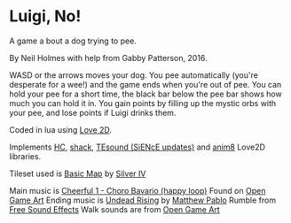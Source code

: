 # Luigi, No!

A game a bout a dog trying to pee.

By Neil Holmes with help from Gabby Patterson, 2016.

WASD or the arrows moves your dog. You pee automatically (you're desperate for a wee!) and the game ends when you're out of pee.
You can hold your pee for a short time, the black bar below the pee bar shows how much you can hold it in.
You gain points by filling up the mystic orbs with your pee, and lose points if Luigi drinks them.

Coded in lua using [Love 2D](https://love2d.org/).

Implements [HC](https://github.com/vrld/HC), [shack](https://github.com/Ulydev/shack), [TEsound (SiENcE updates)](https://github.com/SiENcE/love2d_gametemplate/blob/master/lib/TEsound.lua) and [anim8](https://github.com/kikito/anim8) Love2D libraries.

Tileset used is [Basic Map](http://opengameart.org/content/basic-map-32x32-by-silver-iv) by [Silver IV](http://opengameart.org/users/silver-iv])

Main music is [Cheerful 1 - Choro Bavario (happy loop)](http://opengameart.org/content/cheerful-1-choro-bavario-happy-loop) Found on [Open Game Art](opengameart.org)
Ending music is [Undead Rising](http://opengameart.org/content/undead-rising) by [Matthew Pablo](http://www.matthewpablo.com/)
Rumble from [Free Sound Effects](https://www.freesoundeffects.com)
Walk sounds are from [Open Game Art](http://opengameart.org/content/different-steps-on-wood-stone-leaves-gravel-and-mud)
